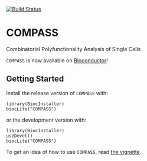 [![Build Status](https://travis-ci.org/RGLab/COMPASS.png?branch=master)](https://travis-ci.org/RGLab/COMPASS)

COMPASS
=======

Combinatorial Polyfunctionality Analysis of Single Cells

`COMPASS` is now available on 
[Bioconductor](http://www.bioconductor.org/packages/devel/bioc/html/COMPASS.html)!

Getting Started
---------------

Install the release version of `COMPASS` with:

    library(BiocInstaller)
    biocLite("COMPASS")

or the development version with:

    library(BiocInstaller)
    useDevel()
    biocLite("COMPASS")

To get an idea of how to use `COMPASS`, read 
[the vignette](http://www.bioconductor.org/packages/devel/bioc/vignettes/COMPASS/inst/doc/COMPASS.html).
